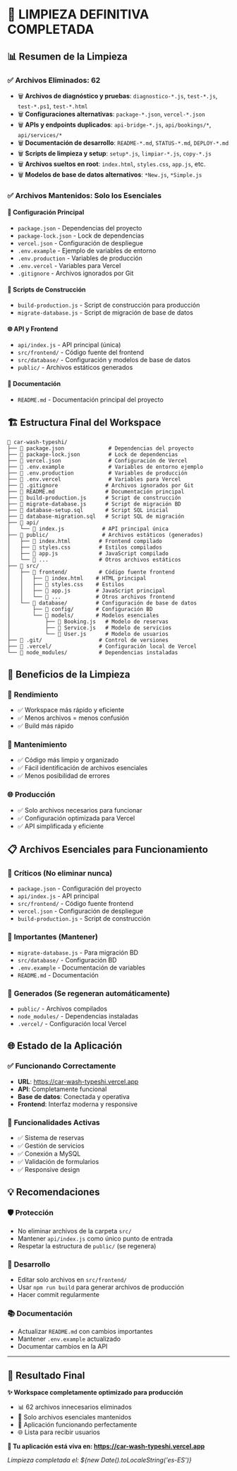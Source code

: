 # 🧹 LIMPIEZA DEFINITIVA COMPLETADA

## 📊 Resumen de la Limpieza

### ✅ **Archivos Eliminados: 62**
- 🗑️ **Archivos de diagnóstico y pruebas**: `diagnostico-*.js`, `test-*.js`, `test-*.ps1`, `test-*.html`
- 🗑️ **Configuraciones alternativas**: `package-*.json`, `vercel-*.json`
- 🗑️ **APIs y endpoints duplicados**: `api-bridge-*.js`, `api/bookings/*`, `api/services/*`
- 🗑️ **Documentación de desarrollo**: `README-*.md`, `STATUS-*.md`, `DEPLOY-*.md`
- 🗑️ **Scripts de limpieza y setup**: `setup*.js`, `limpiar-*.js`, `copy-*.js`
- 🗑️ **Archivos sueltos en root**: `index.html`, `styles.css`, `app.js`, etc.
- 🗑️ **Modelos de base de datos alternativos**: `*New.js`, `*Simple.js`

### ✅ **Archivos Mantenidos: Solo los Esenciales**

#### 📄 **Configuración Principal**
- `package.json` - Dependencias del proyecto
- `package-lock.json` - Lock de dependencias
- `vercel.json` - Configuración de despliegue
- `.env.example` - Ejemplo de variables de entorno
- `.env.production` - Variables de producción
- `.env.vercel` - Variables para Vercel
- `.gitignore` - Archivos ignorados por Git

#### 🔧 **Scripts de Construcción**
- `build-production.js` - Script de construcción para producción
- `migrate-database.js` - Script de migración de base de datos

#### 🌐 **API y Frontend**
- `api/index.js` - API principal (única)
- `src/frontend/` - Código fuente del frontend
- `src/database/` - Configuración y modelos de base de datos
- `public/` - Archivos estáticos generados

#### 📖 **Documentación**
- `README.md` - Documentación principal del proyecto

## 🏗️ Estructura Final del Workspace

```
📁 car-wash-typeshi/
├── 📄 package.json              # Dependencias del proyecto
├── 📄 package-lock.json         # Lock de dependencias
├── 📄 vercel.json               # Configuración de Vercel
├── 📄 .env.example              # Variables de entorno ejemplo
├── 📄 .env.production           # Variables de producción
├── 📄 .env.vercel               # Variables para Vercel
├── 📄 .gitignore               # Archivos ignorados por Git
├── 📄 README.md                # Documentación principal
├── 📄 build-production.js      # Script de construcción
├── 📄 migrate-database.js      # Script de migración BD
├── 📄 database-setup.sql       # Script SQL inicial
├── 📄 database-migration.sql   # Script SQL de migración
├── 📁 api/
│   └── 📄 index.js            # API principal única
├── 📁 public/                 # Archivos estáticos (generados)
│   ├── 📄 index.html         # Frontend compilado
│   ├── 📄 styles.css         # Estilos compilados
│   ├── 📄 app.js             # JavaScript compilado
│   └── 📄 ...                # Otros archivos estáticos
├── 📁 src/
│   ├── 📁 frontend/          # Código fuente frontend
│   │   ├── 📄 index.html    # HTML principal
│   │   ├── 📄 styles.css    # Estilos
│   │   ├── 📄 app.js        # JavaScript principal
│   │   └── 📄 ...           # Otros archivos frontend
│   └── 📁 database/         # Configuración de base de datos
│       ├── 📁 config/       # Configuración BD
│       └── 📁 models/       # Modelos esenciales
│           ├── 📄 Booking.js   # Modelo de reservas
│           ├── 📄 Service.js   # Modelo de servicios
│           └── 📄 User.js      # Modelo de usuarios
├── 📁 .git/                  # Control de versiones
├── 📁 .vercel/               # Configuración local de Vercel
└── 📁 node_modules/          # Dependencias instaladas
```

## 🎯 Beneficios de la Limpieza

### 🚀 **Rendimiento**
- ✅ Workspace más rápido y eficiente
- ✅ Menos archivos = menos confusión
- ✅ Build más rápido

### 🔧 **Mantenimiento**
- ✅ Código más limpio y organizado
- ✅ Fácil identificación de archivos esenciales
- ✅ Menos posibilidad de errores

### 🌐 **Producción**
- ✅ Solo archivos necesarios para funcionar
- ✅ Configuración optimizada para Vercel
- ✅ API simplificada y eficiente

## 📋 Archivos Esenciales para Funcionamiento

### 🔑 **Críticos** (No eliminar nunca)
- `package.json` - Configuración del proyecto
- `api/index.js` - API principal
- `src/frontend/` - Código fuente frontend
- `vercel.json` - Configuración de despliegue
- `build-production.js` - Script de construcción

### 🔧 **Importantes** (Mantener)
- `migrate-database.js` - Para migración BD
- `src/database/` - Configuración BD
- `.env.example` - Documentación de variables
- `README.md` - Documentación

### 📁 **Generados** (Se regeneran automáticamente)
- `public/` - Archivos compilados
- `node_modules/` - Dependencias instaladas
- `.vercel/` - Configuración local Vercel

## 🌐 Estado de la Aplicación

### ✅ **Funcionando Correctamente**
- **URL**: https://car-wash-typeshi.vercel.app
- **API**: Completamente funcional
- **Base de datos**: Conectada y operativa
- **Frontend**: Interfaz moderna y responsive

### 🔧 **Funcionalidades Activas**
- ✅ Sistema de reservas
- ✅ Gestión de servicios
- ✅ Conexión a MySQL
- ✅ Validación de formularios
- ✅ Responsive design

## 💡 Recomendaciones

### 🛡️ **Protección**
- No eliminar archivos de la carpeta `src/`
- Mantener `api/index.js` como único punto de entrada
- Respetar la estructura de `public/` (se regenera)

### 🔄 **Desarrollo**
- Editar solo archivos en `src/frontend/`
- Usar `npm run build` para generar archivos de producción
- Hacer commit regularmente

### 📚 **Documentación**
- Actualizar `README.md` con cambios importantes
- Mantener `.env.example` actualizado
- Documentar cambios en la API

---

## 🎉 Resultado Final

**✨ Workspace completamente optimizado para producción**
- 📊 62 archivos innecesarios eliminados
- 🎯 Solo archivos esenciales mantenidos
- 🚀 Aplicación funcionando perfectamente
- 🌐 Lista para recibir usuarios

**🔗 Tu aplicación está viva en: https://car-wash-typeshi.vercel.app**

*Limpieza completada el: ${new Date().toLocaleString('es-ES')}*
